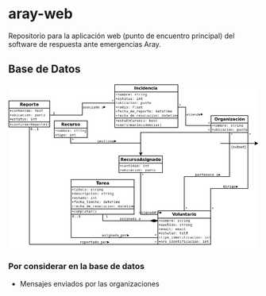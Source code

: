 # aray-web

Repositorio para la aplicación web (punto de encuentro principal) del software de respuesta ante emergencias Aray.

## Base de Datos

![Diagrama de la Base de Datos](docs/db/uml.png)

### Por considerar en la base de datos

- Mensajes enviados por las organizaciones
